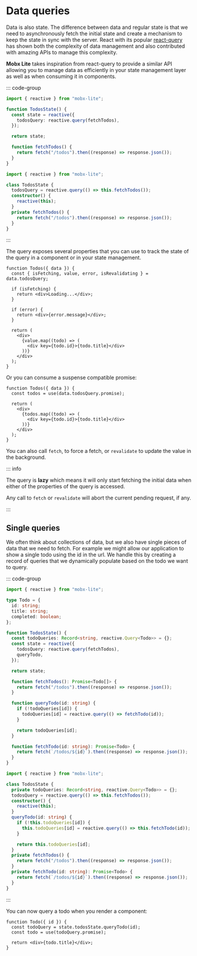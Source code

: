 # Data queries

Data is also state. The difference between data and regular state is that we need to asynchronously fetch the initial state and create a mechanism to keep the state in sync with the server. React with its popular [react-query](https://tanstack.com/query) has shown both the complexity of data management and also contributed with amazing APIs to manage this complexity.

**Mobx Lite** takes inspiration from react-query to provide a similar API allowing you to manage data as efficiently in your state management layer as well as when consuming it in components.

::: code-group

```ts [Functional]
import { reactive } from "mobx-lite";

function TodosState() {
  const state = reactive({
    todosQuery: reactive.query(fetchTodos),
  });

  return state;

  function fetchTodos() {
    return fetch("/todos").then((response) => response.json());
  }
}
```

```ts [Object Oriented]
import { reactive } from "mobx-lite";

class TodosState {
  todosQuery = reactive.query(() => this.fetchTodos());
  constructor() {
    reactive(this);
  }
  private fetchTodos() {
    return fetch("/todos").then((response) => response.json());
  }
}
```

:::

The query exposes several properties that you can use to track the state of the query in a component or in your state management.

```tsx
function Todos({ data }) {
  const { isFetching, value, error, isRevalidating } = data.todosQuery;

  if (isFetching) {
    return <div>Loading...</div>;
  }

  if (error) {
    return <div>{error.message}</div>;
  }

  return (
    <div>
      {value.map((todo) => (
        <div key={todo.id}>{todo.title}</div>
      ))}
    </div>
  );
}
```

Or you can consume a suspense compatible promise:

```tsx
function Todos({ data }) {
  const todos = use(data.todosQuery.promise);

  return (
    <div>
      {todos.map((todo) => (
        <div key={todo.id}>{todo.title}</div>
      ))}
    </div>
  );
}
```

You can also call `fetch`, to force a fetch, or `revalidate` to update the value in the background.

::: info

The query is **lazy** which means it will only start fetching the initial data when either of the properties of the query is accessed.

Any call to `fetch` or `revalidate` will abort the current pending request, if any.

:::

## Single queries

We often think about collections of data, but we also have single pieces of data that we need to fetch. For example we might allow our application to show a single todo using the id in the url. We handle this by creating a record of queries that we dynamically populate based on the todo we want to query.

::: code-group

```ts [Functional]
import { reactive } from "mobx-lite";

type Todo = {
  id: string;
  title: string;
  completed: boolean;
};

function TodosState() {
  const todoQueries: Record<string, reactive.Query<Todo>> = {};
  const state = reactive({
    todosQuery: reactive.query(fetchTodos),
    queryTodo,
  });

  return state;

  function fetchTodos(): Promise<Todo[]> {
    return fetch("/todos").then((response) => response.json());
  }

  function queryTodo(id: string) {
    if (!todoQueries[id]) {
      todoQueries[id] = reactive.query(() => fetchTodo(id));
    }

    return todoQueries[id];
  }

  function fetchTodo(id: string): Promise<Todo> {
    return fetch(`/todos/${id}`).then((response) => response.json());
  }
}
```

```ts [Object Oriented]
import { reactive } from "mobx-lite";

class TodosState {
  private todoQueries: Record<string, reactive.Query<Todo>> = {};
  todosQuery = reactive.query(() => this.fetchTodos());
  constructor() {
    reactive(this);
  }
  queryTodo(id: string) {
    if (!this.todoQueries[id]) {
      this.todoQueries[id] = reactive.query(() => this.fetchTodo(id));
    }

    return this.todoQueries[id];
  }
  private fetchTodos() {
    return fetch("/todos").then((response) => response.json());
  }
  private fetchTodo(id: string): Promise<Todo> {
    return fetch(`/todos/${id}`).then((response) => response.json());
  }
}
```

:::

You can now query a todo when you render a component:

```tsx
function Todo({ id }) {
  const todoQuery = state.todosState.queryTodo(id);
  const todo = use(todoQuery.promise);

  return <div>{todo.title}</div>;
}
```

